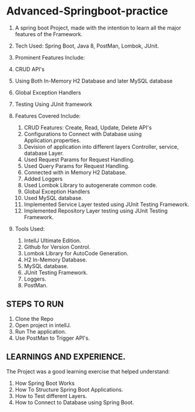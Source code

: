 # Advanced-Springboot-practice

1. A spring boot Project, made with the intention to learn all the major features of the Framework.

2. Tech Used: Spring Boot, Java 8, PostMan, Lombok, JUnit.

3. Prominent Features Include: 

  1. CRUD API's
  2. Using Both In-Memory H2 Database and later MySQL database
  3. Global Exception Handlers
  4. Testing Using JUnit framework

4. Features Covered Include:

    1. CRUD Features: Create, Read, Update, Delete API's
    2. Configurations to Connect with Database using Application.properties.
    3. Devision of application into different layers Controller, service, database Layer.
    4. Used Request Params for Request Handling.
    5. Used Query Params for Request Handling.
    5. Connected with in Memory H2 Database.
    6. Added Loggers 
    7. Used Lombok Library to autogenerate common code.
    8. Global Exception Handlers
    9. Used MySQL database.
    10. Implemented Service Layer tested using JUnit Testing Framework.
    11. Implemented Repository Layer testing using JUnit Testing Framework.

5. Tools Used: 
    
    1. IntellJ Ultimate Edition.
    2. Github for Version Control.
    3. Lombok Library for AutoCode Generation.
    4. H2 In-Memory Database.
    5. MySQL database.
    6. JUnit Testing Framework.
    7. Loggers.
    8. PostMan.
    
 ## STEPS TO RUN
 
 1. Clone the Repo
 2. Open project in intellJ.
 3. Run The application.
 4. Use PostMan to Trigger API's.
 
 ## LEARNINGS AND EXPERIENCE.
 
 The Project was a good learning exercise that helped understand:
 
 1. How Spring Boot Works
 2. How To Structure Spring Boot Applications.
 3. How to Test different Layers.
 4. How to Connect to Database using Spring Boot.
 
  

